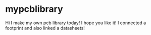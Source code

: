 # mypcblibrary
Hi I make my own pcb library today! I hope you like it! I connected a footprint and also linked a datasheets!
